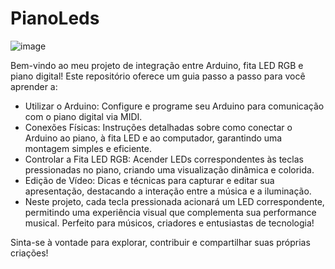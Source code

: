 # PianoLeds

![image](https://github.com/user-attachments/assets/359d1bb8-9a3f-46aa-8d08-0e0f64671444)


Bem-vindo ao meu projeto de integração entre Arduino, fita LED RGB e piano digital! Este repositório oferece um guia passo a passo para você aprender a:
<ul>
  <li>Utilizar o Arduino: Configure e programe seu Arduino para comunicação com o piano digital via MIDI.</li>
  <li>Conexões Físicas: Instruções detalhadas sobre como conectar o Arduino ao piano, à fita LED e ao computador, garantindo uma montagem simples e eficiente.</li>
  <li>Controlar a Fita LED RGB: Acender LEDs correspondentes às teclas pressionadas no piano, criando uma visualização dinâmica e colorida.</li>
  <li>Edição de Vídeo: Dicas e técnicas para capturar e editar sua apresentação, destacando a interação entre a música e a iluminação.</li>
<li>Neste projeto, cada tecla pressionada acionará um LED correspondente, permitindo uma experiência visual que complementa sua performance musical. Perfeito para músicos, criadores e entusiastas de tecnologia!</li>
</ul>


Sinta-se à vontade para explorar, contribuir e compartilhar suas próprias criações!
